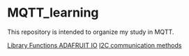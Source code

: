 # MQTT_learning
 This repository is intended to organize my study in MQTT.


[Library Functions ADAFRUIT IO](https://adafruit.github.io/Adafruit_IO_Arduino/html/class_adafruit_i_o___dashboard.html)
[I2C communication methods](http://www.gammon.com.au/i2c)
